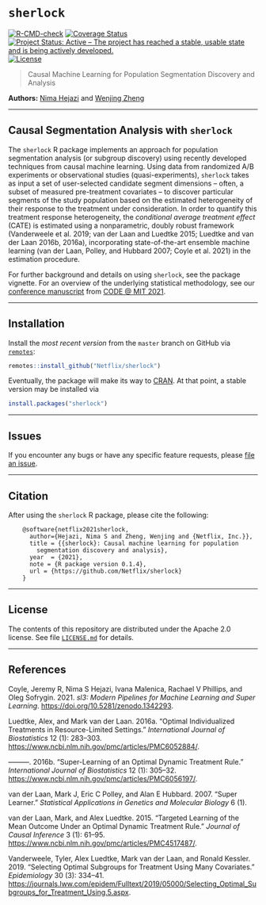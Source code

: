 
<!-- README.md is generated from README.Rmd. Please edit that file -->

# `sherlock`

<!-- badges: start -->

[![R-CMD-check](https://github.com/Netflix/sherlock/workflows/R-CMD-check/badge.svg)](https://github.com/Netflix/sherlock/actions)
[![Coverage
Status](https://img.shields.io/codecov/c/github/Netflix/sherlock/master.svg)](https://codecov.io/github/Netflix/sherlock?branch=master)
[![Project Status: Active – The project has reached a stable, usable
state and is being actively
developed.](https://www.repostatus.org/badges/latest/active.svg)](https://www.repostatus.org/#active)
[![License](https://img.shields.io/badge/License-Apache%202.0-blue.svg)](https://opensource.org/licenses/Apache-2.0)
<!-- badges: end -->

> Causal Machine Learning for Population Segmentation Discovery and
> Analysis

**Authors:** [Nima Hejazi](https://nimahejazi.org) and [Wenjing
Zheng](https://www.linkedin.com/in/wenjing-zheng/)

-----

## Causal Segmentation Analysis with `sherlock`

The `sherlock` R package implements an approach for population
segmentation analysis (or subgroup discovery) using recently developed
techniques from causal machine learning. Using data from randomized A/B
experiments or observational studies (quasi-experiments), `sherlock`
takes as input a set of user-selected candidate segment dimensions –
often, a subset of measured pre-treatment covariates – to discover
particular segments of the study population based on the estimated
heterogeneity of their response to the treatment under consideration. In
order to quantify this treatment response heterogeneity, the
*conditional average treatment effect* (CATE) is estimated using a
nonparametric, doubly robust framework (Vanderweele et al. 2019; van der
Laan and Luedtke 2015; Luedtke and van der Laan 2016b, 2016a),
incorporating state-of-the-art ensemble machine learning (van der Laan,
Polley, and Hubbard 2007; Coyle et al. 2021) in the estimation
procedure.

For further background and details on using `sherlock`, see the package
vignette. For an overview of the underlying statistical methodology, see
our [conference manuscript](https://arxiv.org/abs/2111.01223) from [CODE
@
MIT 2021](https://ide.mit.edu/events/2021-conference-on-digital-experimentation-mit-codemit/).

-----

## Installation

Install the *most recent version* from the `master` branch on GitHub via
[`remotes`](https://CRAN.R-project.org/package=remotes):

``` r
remotes::install_github("Netflix/sherlock")
```

Eventually, the package will make its way to
[CRAN](https://CRAN.R-project.org). At that point, a stable version may
be installed via

``` r
install.packages("sherlock")
```

-----

## Issues

If you encounter any bugs or have any specific feature requests, please
[file an issue](https://github.com/Netflix/sherlock/issues).

-----

## Citation

After using the `sherlock` R package, please cite the following:

``` 
    @software{netflix2021sherlock,
      author={Hejazi, Nima S and Zheng, Wenjing and {Netflix, Inc.}},
      title = {{sherlock}: Causal machine learning for population
        segmentation discovery and analysis},
      year  = {2021},
      note = {R package version 0.1.4},
      url = {https://github.com/Netflix/sherlock}
    }
```

-----

## License

The contents of this repository are distributed under the Apache 2.0
license. See file
[`LICENSE.md`](https://github.com/Netflix/sherlock/blob/master/LICENSE.md)
for details.

-----

## References

<div id="refs" class="references">

<div id="ref-coyle2021sl3">

Coyle, Jeremy R, Nima S Hejazi, Ivana Malenica, Rachael V Phillips, and
Oleg Sofrygin. 2021. *sl3: Modern Pipelines for Machine Learning and
Super Learning*. <https://doi.org/10.5281/zenodo.1342293>.

</div>

<div id="ref-Luedtke16b">

Luedtke, Alex, and Mark van der Laan. 2016a. “Optimal Individualized
Treatments in Resource-Limited Settings.” *International Journal of
Biostatistics* 12 (1): 283–303.
<https://www.ncbi.nlm.nih.gov/pmc/articles/PMC6052884/>.

</div>

<div id="ref-Luedtke16a">

———. 2016b. “Super-Learning of an Optimal Dynamic Treatment Rule.”
*International Journal of Biostatistics* 12 (1): 305–32.
<https://www.ncbi.nlm.nih.gov/pmc/articles/PMC6056197/>.

</div>

<div id="ref-vdl2007super">

van der Laan, Mark J, Eric C Polley, and Alan E Hubbard. 2007. “Super
Learner.” *Statistical Applications in Genetics and Molecular Biology* 6
(1).

</div>

<div id="ref-vdL15">

van der Laan, Mark, and Alex Luedtke. 2015. “Targeted Learning of the
Mean Outcome Under an Optimal Dynamic Treatment Rule.” *Journal of
Causal Inference* 3 (1): 61–95.
<https://www.ncbi.nlm.nih.gov/pmc/articles/PMC4517487/>.

</div>

<div id="ref-vanderweele19">

Vanderweele, Tyler, Alex Luedtke, Mark van der Laan, and Ronald Kessler.
2019. “Selecting Optimal Subgroups for Treatment Using Many Covariates.”
*Epidemiology* 30 (3): 334–41.
<https://journals.lww.com/epidem/Fulltext/2019/05000/Selecting_Optimal_Subgroups_for_Treatment_Using.5.aspx>.

</div>

</div>
